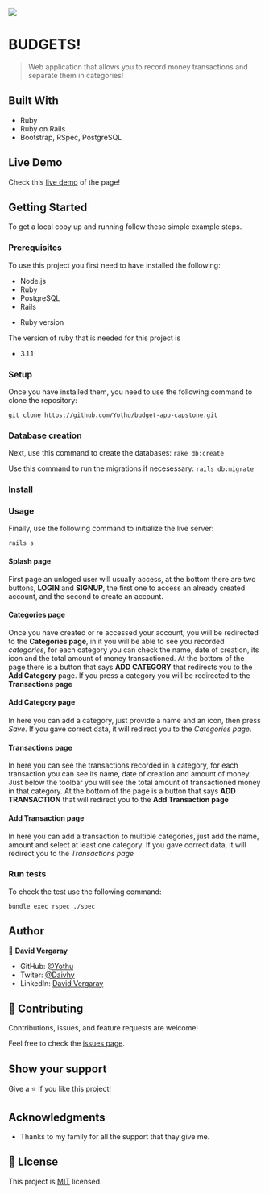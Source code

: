 ![](https://img.shields.io/badge/Microverse-blueviolet)

# BUDGETS!

> Web application that allows you to record money transactions and separate them in categories!


## Built With

- Ruby
- Ruby on Rails
- Bootstrap, RSpec, PostgreSQL

## Live Demo

Check this [live demo](https://intense-mesa-48756.herokuapp.com/) of the page!

## Getting Started


To get a local copy up and running follow these simple example steps.

### Prerequisites

To use this project you first need to have installed the following:

+ Node.js
+ Ruby
+ PostgreSQL
+ Rails

* Ruby version

The version of ruby that is needed for this project is 

+ 3.1.1

### Setup

Once you have installed them, you need to use the following command to clone the repository:

```git clone https://github.com/Yothu/budget-app-capstone.git```

### Database creation

Next, use this command to create the databases:
```rake db:create```

Use this command to run the migrations if necesessary:
```rails db:migrate```
### Install

### Usage

Finally, use the following command to initialize the live server:

```rails s```


#### Splash page

First page an unloged user will usually access, at the bottom there are two buttons, **LOGIN** and **SIGNUP**, the first one to access an already created account, and the second to create an account.

#### Categories page

Once you have created or re accessed your account, you will be redirected to the **Categories page**, in it you will be able to see you recorded *categories*, for each category you can check the name, date of creation, its icon and the total amount of money transactioned.
At the bottom of the page there is a button that says **ADD CATEGORY** that redirects you to the **Add Category** page.
If you press a category you will be redirected to the **Transactions page**


#### Add Category page

In here you can add a category, just provide a name and an icon, then press *Save*. If you gave correct data, it will redirect you to the *Categories page*.

#### Transactions page

In here you can see the transactions recorded in a category, for each transaction you can see its name, date of creation and amount of money. Just below the toolbar you will see the total amount of transactioned money in that category.
At the bottom of the page is a button that says **ADD TRANSACTION** that will redirect you to the **Add Transaction page**

#### Add Transaction page

In here you can add a transaction to multiple categories, just add the name, amount and select at least one category. If you gave correct data, it will redirect you to the *Transactions page*

### Run tests

To check the test use the following command:

```bundle exec rspec ./spec```

## Author

👤 **David Vergaray**

- GitHub:   [@Yothu](https://github.com/Yothu)
- Twiter:   [@Daivhy](https://twitter.com/Daivhy)
- LinkedIn: [David Vergaray](https://www.linkedin.com/in/david-vergaray-almontes-051a11127/)

## 🤝 Contributing

Contributions, issues, and feature requests are welcome!

Feel free to check the [issues page](../../issues/).

## Show your support

Give a ⭐️ if you like this project!

## Acknowledgments

- Thanks to my family for all the support that thay give me.

## 📝 License

This project is [MIT](./MIT.md) licensed.

